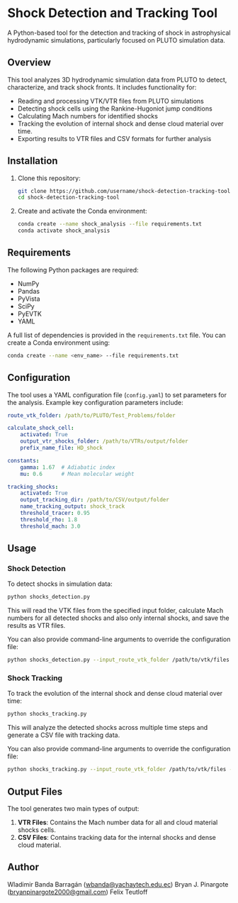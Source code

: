 # Shock Detection and Tracking Tool

A Python-based tool for the detection and tracking of shock in astrophysical hydrodynamic simulations, particularly focused on PLUTO simulation data.

## Overview

This tool analyzes 3D hydrodynamic simulation data from PLUTO to detect, characterize, and track shock fronts. It includes functionality for:

- Reading and processing VTK/VTR files from PLUTO simulations
- Detecting shock cells using the Rankine-Hugoniot jump conditions
- Calculating Mach numbers for identified shocks
- Tracking the evolution of internal shock and dense cloud material over time.
- Exporting results to VTR files and CSV formats for further analysis

## Installation

1. Clone this repository:
   ```bash
   git clone https://github.com/username/shock-detection-tracking-tool.git
   cd shock-detection-tracking-tool
   ```

2. Create and activate the Conda environment:
   ```bash
   conda create --name shock_analysis --file requirements.txt
   conda activate shock_analysis
   ```

## Requirements

The following Python packages are required:

- NumPy
- Pandas
- PyVista
- SciPy
- PyEVTK
- YAML

A full list of dependencies is provided in the `requirements.txt` file. You can create a Conda environment using:

```bash
conda create --name <env_name> --file requirements.txt
```

## Configuration

The tool uses a YAML configuration file (`config.yaml`) to set parameters for the analysis. Example key configuration parameters include:

```yaml
route_vtk_folder: /path/to/PLUTO/Test_Problems/folder

calculate_shock_cell:
    activated: True
    output_vtr_shocks_folder: /path/to/VTRs/output/folder
    prefix_name_file: HD_shock

constants:
    gamma: 1.67  # Adiabatic index
    mu: 0.6      # Mean molecular weight

tracking_shocks:
    activated: True
    output_tracking_dir: /path/to/CSV/output/folder
    name_tracking_output: shock_track
    threshold_tracer: 0.95
    threshold_rho: 1.8
    threshold_mach: 3.0
```

## Usage

### Shock Detection

To detect shocks in simulation data:

```bash
python shocks_detection.py
```

This will read the VTK files from the specified input folder, calculate Mach numbers for all detected shocks and also only internal shocks, and save the results as VTR files.

You can also provide command-line arguments to override the configuration file:

```bash
python shocks_detection.py --input_route_vtk_folder /path/to/vtk/files --output_vtr_shocks_folder /path/to/output --prefix_name_file HD_shock --gamma 1.67
```

### Shock Tracking

To track the evolution of the internal shock and dense cloud material over time:

```bash
python shocks_tracking.py
```

This will analyze the detected shocks across multiple time steps and generate a CSV file with tracking data.

You can also provide command-line arguments to override the configuration file:

```bash
python shocks_tracking.py --input_route_vtk_folder /path/to/vtk/files --input_folder_mach /path/to/mach/files --name_mach_file HD_shock --output_tracking_dir /path/to/output --name_tracking_output shock_track --threshold_tracer 0.95 --threshold_rho 3.0 --threshold_mach 2.9
```

## Output Files

The tool generates two main types of output:

1. **VTR Files**: Contains the Mach number data for all and cloud material shocks cells.
2. **CSV Files**: Contains tracking data for the internal shocks and dense cloud material.

## Author

Wladimir Banda Barragán (wbanda@yachaytech.edu.ec)
Bryan J. Pinargote (bryanpinargote2000@gmail.com)
Felix Teutloff


